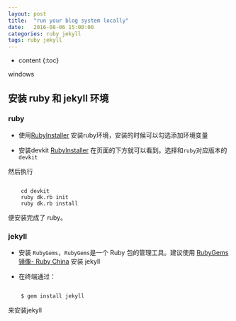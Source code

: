 ```yaml
---
layout: post
title:  "run your blog system locally"
date:   2016-08-06 15:00:00
categories: ruby jekyll
tags: ruby jekyll
---
```


* content
{:toc}




windows

## 安装 ruby 和 jekyll 环境

### ruby

* 使用[RubyInstaller](http://rubyinstaller.org/) 安装ruby环境，安装的时候可以勾选添加环境变量
 
* 安装devkit [RubyInstaller](http://rubyinstaller.org/) 在页面的下方就可以看到。选择和`ruby`对应版本的`devkit`

然后执行

```

    cd devkit
    ruby dk.rb init
    ruby dk.rb install

```

便安装完成了 ruby。

### jekyll

* 安装 `RubyGems`，`RubyGems`是一个 Ruby 包的管理工具。建议使用 [RubyGems 镜像- Ruby China](https://gems.ruby-china.org/) 安装 jekyll

* 在终端通过：

```

    $ gem install jekyll

```

来安装jekyll